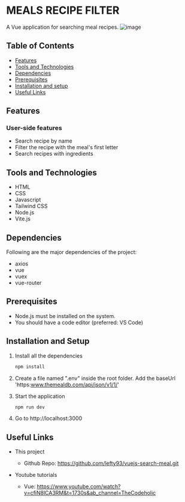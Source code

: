 # MEALS RECIPE FILTER

A Vue application for searching meal recipes.
![image](https://user-images.githubusercontent.com/86913048/227101123-f8a35258-9c21-4479-86e8-055659ab75e2.png)

## Table of Contents

- [Features](#features)
- [Tools and Technologies](#tools-and-technologies)
- [Dependencies](#dependencies)
- [Prerequisites](#prerequisites)
- [Installation and setup](#installation-and-setup)
- [Useful Links](#useful-links)


## Features

### User-side features

- Search recipe by name
- Filter the recipe with the meal's first letter
- Search recipes with ingredients

## Tools and Technologies

- HTML
- CSS
- Javascript
- Tailwind CSS
- Node.js
- Vite.js

## Dependencies

Following are the major dependencies of the project:

- axios
- vue
- vuex
- vue-router

## Prerequisites

- Node.js must be installed on the system.
- You should have a code editor (preferred: VS Code)

## Installation and Setup

1. Install all the dependencies

   ```sh
   npm install
   ```

2. Create a file named ".env" inside the root folder. Add the baseUrl 'https:www.themealdb.com/api/json/v1/1/'

3. Start the application

   ```sh
   npm run dev
   ```

4. Go to http://localhost:3000

## Useful Links

- This project

  - Github Repo: https://github.com/lefty93/vuejs-search-meal.git

- Youtube tutorials

  - Vue: https://www.youtube.com/watch?v=cfiN8lCA3RM&t=1730s&ab_channel=TheCodeholic

